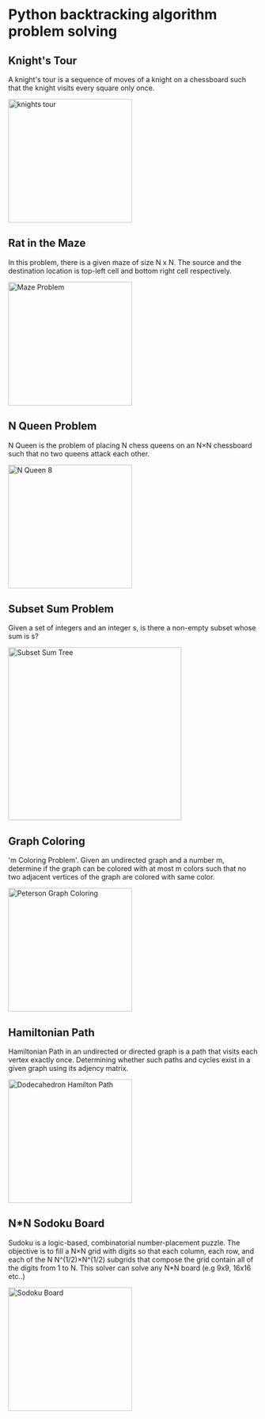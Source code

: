 # Python backtracking algorithm problem solving


## Knight's Tour

A knight's tour is a sequence of moves of a knight on a chessboard such that the knight visits every square only once.

<img src="https://upload.wikimedia.org/wikipedia/commons/d/da/Knight%27s_tour_anim_2.gif" alt="knights tour" width="250"/>

## Rat in the Maze

In this problem, there is a given maze of size N x N. The source and the destination location is top-left cell and bottom right cell respectively.

<img src="https://www.geeksforgeeks.org/wp-content/uploads/ratinmaze_filled11.png" alt="Maze Problem" width="250"/>

## N Queen Problem

N Queen is the problem of placing N chess queens on an N×N chessboard such that no two queens attack each other.

<img src="https://upload.wikimedia.org/wikipedia/commons/1/1f/Eight-queens-animation.gif" alt="N Queen 8" width="250"/>

## Subset Sum Problem

Given a set of integers and an integer s, is there a non-empty subset whose sum is s?

<img src="https://media.geeksforgeeks.org/wp-content/uploads/subsetSum_Backtracking.jpg" alt="Subset Sum Tree" width="350"/>


## Graph Coloring

'm Coloring Problem'. Given an undirected graph and a number m, determine if the graph can be colored with at most m colors such that no two adjacent vertices of the graph are colored with same color.

<img src="https://upload.wikimedia.org/wikipedia/commons/9/90/Petersen_graph_3-coloring.svg" alt="Peterson Graph Coloring" width="250"/>

## Hamiltonian Path

Hamiltonian Path in an undirected or directed graph is a path that visits each vertex exactly once. Determining whether such paths and cycles exist in a given graph using its adjency matrix.

<img src="https://upload.wikimedia.org/wikipedia/commons/6/6c/Hamiltonian_path_3d.svg" alt="Dodecahedron Hamilton Path" width="250"/>

## N*N Sodoku Board

Sudoku is a logic-based, combinatorial number-placement puzzle. The objective is to fill a N×N grid with digits so that each column, each row, and each of the N N^(1/2)×N^(1/2) subgrids that compose the grid contain all of the digits from 1 to N.
This solver can solve any N*N board (e.g 9x9, 16x16 etc..)

<img src="https://upload.wikimedia.org/wikipedia/commons/6/6e/The_first_discovered_minimal_9x9_Sudoku_puzzle_with_40_givens.png" alt="Sodoku Board" width="250"/>
